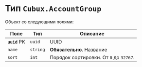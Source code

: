 Тип `Cubux.AccountGroup`
========================

Объект со следующими полями:

Поле | Тип | Описание
---- | --- | --------
**`uuid`** PK | `uuid`   | UUID
`name`        | `string` | **Обязательно**. Название
`sort`        | `int`    | Порядок сортировки. От `0` до `32767`.
